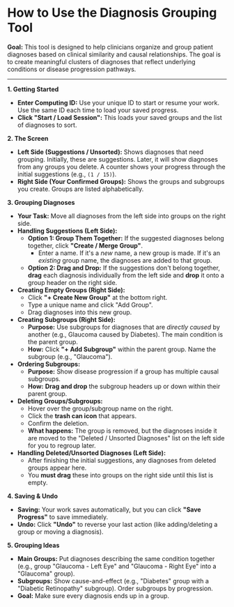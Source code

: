 # How to Use the Diagnosis Grouping Tool

**Goal:** This tool is designed to help clinicians organize and group patient diagnoses based on clinical similarity and causal relationships. The goal is to create meaningful clusters of diagnoses that reflect underlying conditions or disease progression pathways.

---

**1. Getting Started**

* **Enter Computing ID:** Use your unique ID to start or resume your work. Use the same ID each time to load your saved progress.
* **Click "Start / Load Session":** This loads your saved groups and the list of diagnoses to sort.

**2. The Screen**

* **Left Side (Suggestions / Unsorted):** Shows diagnoses that need grouping. Initially, these are suggestions. Later, it will show diagnoses from any groups you delete. A counter shows your progress through the initial suggestions (e.g., `(1 / 15)`).
* **Right Side (Your Confirmed Groups):** Shows the groups and subgroups you create. Groups are listed alphabetically.

**3. Grouping Diagnoses**

* **Your Task:** Move all diagnoses from the left side into groups on the right side.
* **Handling Suggestions (Left Side):**
    * **Option 1: Group Them Together:** If the suggested diagnoses belong together, click **"Create / Merge Group"**.
        * Enter a name. If it's a *new* name, a new group is made. If it's an *existing* group name, the diagnoses are added to that group.
    * **Option 2: Drag and Drop:** If the suggestions don't belong together, **drag** each diagnosis individually from the left side and **drop** it onto a group header on the right side.
* **Creating Empty Groups (Right Side):**
    * Click **"+ Create New Group"** at the bottom right.
    * Type a unique name and click "Add Group".
    * Drag diagnoses into this new group.
* **Creating Subgroups (Right Side):**
    * **Purpose:** Use subgroups for diagnoses that are *directly caused* by another (e.g., Glaucoma caused by Diabetes). The main condition is the parent group.
    * **How:** Click **"+ Add Subgroup"** within the parent group. Name the subgroup (e.g., "Glaucoma").
* **Ordering Subgroups:**
    * **Purpose:** Show disease progression if a group has multiple causal subgroups.
    * **How:** **Drag and drop** the subgroup headers up or down within their parent group.
* **Deleting Groups/Subgroups:**
    * Hover over the group/subgroup name on the right.
    * Click the **trash can icon** that appears.
    * Confirm the deletion.
    * **What happens:** The group is removed, but the diagnoses inside it are moved to the "Deleted / Unsorted Diagnoses" list on the left side for you to regroup later.
* **Handling Deleted/Unsorted Diagnoses (Left Side):**
    * After finishing the initial suggestions, any diagnoses from deleted groups appear here.
    * You **must drag** these into groups on the right side until this list is empty.

**4. Saving & Undo**

* **Saving:** Your work saves automatically, but you can click **"Save Progress"** to save immediately.
* **Undo:** Click **"Undo"** to reverse your last action (like adding/deleting a group or moving a diagnosis).

**5. Grouping Ideas**

* **Main Groups:** Put diagnoses describing the same condition together (e.g., group "Glaucoma - Left Eye" and "Glaucoma - Right Eye" into a "Glaucoma" group).
* **Subgroups:** Show cause-and-effect (e.g., "Diabetes" group with a "Diabetic Retinopathy" subgroup). Order subgroups by progression.
* **Goal:** Make sure every diagnosis ends up in a group.